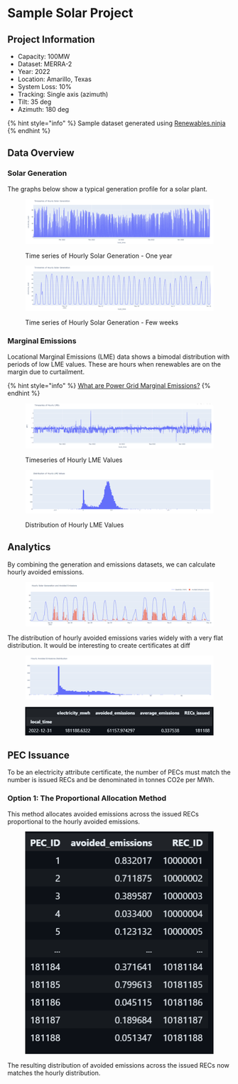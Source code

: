 # Sample Solar Project

## Project Information

* Capacity: 100MW
* Dataset: MERRA-2
* Year: 2022
* Location: Amarillo, Texas
* System Loss: 10%
* Tracking: Single axis (azimuth)
* Tilt: 35 deg
* Azimuth: 180 deg

{% hint style="info" %}
Sample dataset generated using [Renewables.ninja](https://www.renewables.ninja/)
{% endhint %}

## Data Overview

### Solar Generation

The graphs below show a typical generation profile for a solar plant.&#x20;

<figure><img src="../.gitbook/assets/image (37).png" alt=""><figcaption><p>Time series of Hourly Solar Generation - One year</p></figcaption></figure>

<figure><img src="../.gitbook/assets/image (39).png" alt=""><figcaption><p>Time series of Hourly Solar Generation - Few weeks</p></figcaption></figure>

### Marginal Emissions

Locational Marginal Emissions (LME) data shows a bimodal distribution with periods of low LME values. These are hours when renewables are on the margin due to curtailment.&#x20;

{% hint style="info" %}
[What are Power Grid Marginal Emissions?](../faq/what-are-power-grid-marginal-emissions.md)
{% endhint %}

<figure><img src="../.gitbook/assets/image (40).png" alt=""><figcaption><p>Timeseries of Hourly LME Values</p></figcaption></figure>

<figure><img src="../.gitbook/assets/image (41).png" alt=""><figcaption><p>Distribution of Hourly LME Values</p></figcaption></figure>

## Analytics

By combining the generation and emissions datasets, we can calculate hourly avoided emissions.&#x20;

<figure><img src="../.gitbook/assets/image (42).png" alt=""><figcaption></figcaption></figure>

The distribution of hourly avoided emissions varies widely with a very flat distribution. It would be interesting to create certificates at diff

<figure><img src="../.gitbook/assets/image (43).png" alt=""><figcaption></figcaption></figure>

<figure><img src="../.gitbook/assets/image (44).png" alt=""><figcaption></figcaption></figure>

## PEC Issuance

To be an electricity attribute certificate, the number of PECs must match the number is issued RECs and be denominated in tonnes CO2e per MWh.

### Option 1: The Proportional Allocation Method

This method allocates avoided emissions across the issued RECs proportional to the hourly avoided emissions.&#x20;

<figure><img src="../.gitbook/assets/image (45).png" alt=""><figcaption></figcaption></figure>

The resulting distribution of avoided emissions across the issued RECs now matches the hourly distribution.&#x20;
